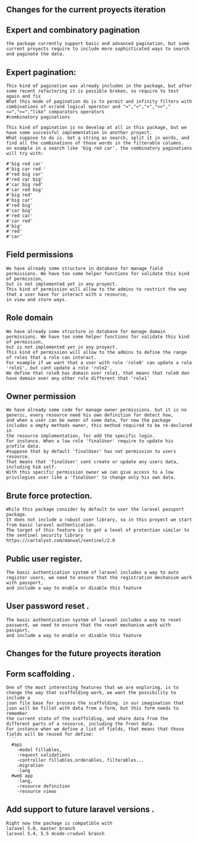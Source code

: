 ## Changes for the current proyects iteration

  ## Expert and combinatory pagination
    the package currently support basic and advanced pagination, but some current proyects require to include more sophisticated ways to search and paginate the data. 

  ## Expert pagination: 
    This kind of pagination was already includen in the package, but after some recent refactoring it is possible broken, so require to test again and fix
    What this mode of pagination do is to permit and infinity filters with combinations of or/and logical operator and "=","<",">","<>","<=",">=","like" comparators operators
    #combinatory paginations
    
    This kind of pagination is no develop at all in this package, but we have some successful implementation in another proyect.
    What suppose to do is. Get a string as search, split it in words, and find all the combinations of those words in the filterable columns.
    an example in a search like 'big red car'. the combinatory paginations will try with:

    #'big red car'
    #'big car red '
    #'red big car'
    #'red car big'
    #'car big red'
    #'car red big'
    #'big red'
    #'big car'
    #'red big'
    #'car big'
    #'red car'
    #'car red'
    #'big'
    #'red'
    #'car'

## Field permissions

    We have already some structure in database for manage field permissions. We have too some helper functions for validate this kind of permission, 
    but is not implemented yet in any proyect.
    This kind of permission will allow to the admins to restrict the way that a user have for interact with a resource, 
    in view and store ways. 

  ## Role domain
    We have already some structure in database for manage domain permissions. We have too some helper functions for validate this kind of permission, 
    but is not implemented yet in any proyect.
    This kind of permission will allow to the admins to define the range of roles that a role can interact.
    For example if we want that a user with role 'role0' can update a role 'role1', but cant update a role 'role2'.
    We define that role0 has domain over role1, that means that role0 don have domain over any other role different that 'role1'

  ## Owner permission
    We have already some code for manage owner permissions. but it is no generic, every resource need his own definition for detect how,
    and when a user can be owner of some data, for now the package includes a empty methods owner, this method required to be re-declared in
    the resource implementation, for add the specific login.
    For instance. When a low role 'finalUser' require to update his profile data. 
    #suppose that by default 'finalUser' has not permission to users resource.
    That means that 'finalUser' cant create or update any users data, including him self.
    With this specific permission owner we can give access to a low privilegies user like a 'finalUser' to change only his own data.
  ## Brute force protection.
    While this package consider by default to user the laravel passport package.
    It does not include a robust user library, so in this proyect we start from basic laravel authentication.
    The target of this feature is to get a level of protection similar to the sentinel security library https://cartalyst.com/manual/sentinel/2.0
  ## Public user register.
    The basic authentication system of laravel includes a way to auto register users, we need to ensure that the registration mechanism work with passport,
    and include a way to enable or disable this feature
  ## User password reset .
    The basic authentication system of laravel includes a way to reset password, we need to ensure that the reset mechanism work with passport,
    and include a way to enable or disable this feature
## Changes for the future proyects iteration
  ## Form scaffolding .
    One of the most interesting features that we are exploring, is to change the way that scaffolding work, we want the possibility to include a
    json file base for process the scaffolding. in our imagination that json will be fillet with data from a form, but this form needs to remember
    the current state of the scaffolding, and share data from the different parts of a resource, including the front data.
    For instance when we define a list of fields, that means that those fields will be reused for define:
     ```
      #api
        -model fillables, 
        -request validations
        -controller fillables,orderables, filterables...
        -migration
        -lang
      #web app
        -lang, 
        -resource definition
        -resource views
  ## Add support to future laravel versions .
    Right now the pachage is compatible with
    laravel 5.0, master branch
    laravel 5.4, 5.5 4code-crudvel branch
  
